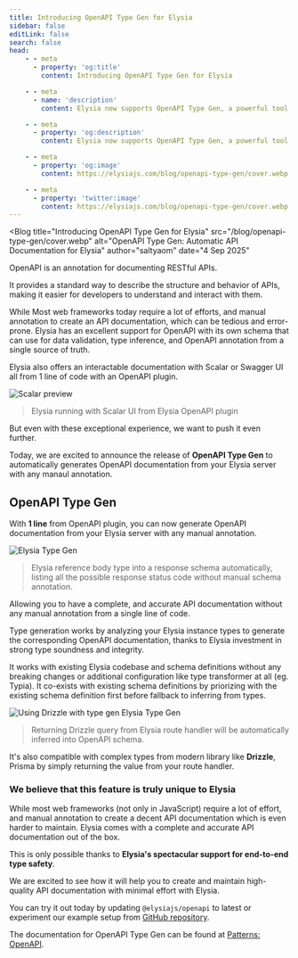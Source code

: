 ```yaml
---
title: Introducing OpenAPI Type Gen for Elysia
sidebar: false
editLink: false
search: false
head:
    - - meta
      - property: 'og:title'
        content: Introducing OpenAPI Type Gen for Elysia

    - - meta
      - name: 'description'
        content: Elysia now supports OpenAPI Type Gen, a powerful tool that automatically generates OpenAPI documentation from your Elysia routes and types with any manaul annotation.

    - - meta
      - property: 'og:description'
        content: Elysia now supports OpenAPI Type Gen, a powerful tool that automatically generates OpenAPI documentation from your Elysia routes and types with any manaul annotation

    - - meta
      - property: 'og:image'
        content: https://elysiajs.com/blog/openapi-type-gen/cover.webp

    - - meta
      - property: 'twitter:image'
        content: https://elysiajs.com/blog/openapi-type-gen/cover.webp
---
```


<script setup>
    import Blog from '../components/blog/Layout.vue'
</script>

<Blog
title="Introducing OpenAPI Type Gen for Elysia"
src="/blog/openapi-type-gen/cover.webp"
alt="OpenAPI Type Gen: Automatic API Documentation for Elysia"
author="saltyaom"
date="4 Sep 2025"
>

OpenAPI is an annotation for documenting RESTful APIs.

It provides a standard way to describe the structure and behavior of APIs, making it easier for developers to understand and interact with them.

While Most web frameworks today require a lot of efforts, and manual annotation to create an API documentation, which can be tedious and error-prone. Elysia has an excellent support for OpenAPI with its own schema that can use for data validation, type inference, and OpenAPI annotation from a single source of truth.

Elysia also offers an interactable documentation with Scalar or Swagger UI all from 1 line of code with an OpenAPI plugin.

<img src=/blog/openapi-type-gen/scalar-preview-light.webp alt="Scalar preview" class="border border-gray-100" />

> Elysia running with Scalar UI from Elysia OpenAPI plugin

But even with these exceptional experience, we want to push it even further.

Today, we are excited to announce the release of **OpenAPI Type Gen** to automatically generates OpenAPI documentation from your Elysia server with any manaul annotation.

## OpenAPI Type Gen

With **1 line** from OpenAPI plugin, you can now generate OpenAPI documentation from your Elysia server with any manual annotation.

![Elysia Type Gen](/blog/openapi-type-gen/type-gen.webp)

> Elysia reference body type into a response schema automatically, listing all the possible response status code without manual schema annotation.

Allowing you to have a complete, and accurate API documentation without any manual annotation from a single line of code.

Type generation works by analyzing your Elysia instance types to generate the corresponding OpenAPI documentation, thanks to Elysia investment in strong type soundness and integrity.

It works with existing Elysia codebase and schema definitions without any breaking changes or additional configuration like type transformer at all (eg. Typia). It co-exists with existing schema definitions by priorizing with the existing schema definition first before fallback to inferring from types.

![Using Drizzle with type gen Elysia Type Gen](/blog/openapi-type-gen/drizzle-typegen.webp)

> Returning Drizzle query from Elysia route handler will be automatically inferred into OpenAPI schema.

It's also compatible with complex types from modern library like **Drizzle**, Prisma by simply returning the value from your route handler.

### We believe that this feature is truly unique to Elysia

While most web frameworks (not only in JavaScript) require a lot of effort, and manual annotation to create a decent API documentation which is even harder to maintain. Elysia comes with a complete and accurate API documentation out of the box.

This is only possible thanks to **Elysia's spectacular support for end-to-end type safety**.

We are excited to see how it will help you to create and maintain high-quality API documentation with minimal effort with Elysia.

You can try it out today by updating `@elysiajs/openapi` to latest or experiment our example setup from [GitHub repository](https://github.com/saltyaom/elysia-typegen-example).

The documentation for OpenAPI Type Gen can be found at [Patterns: OpenAPI](/patterns/openapi#openapi-from-types).
</Blog>
